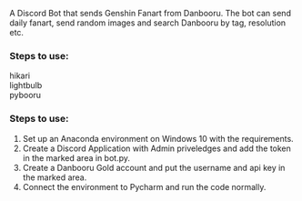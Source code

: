 A Discord Bot that sends Genshin Fanart from Danbooru. The bot can send daily fanart, send random images and search Danbooru by tag, resolution etc. 
### Steps to use: 
hikari \
lightbulb \
pybooru


### Steps to use: 
1. Set up an Anaconda environment on Windows 10 with the requirements. 
2. Create a Discord Application with Admin priveledges and add the token in the marked area in bot.py.
3. Create a Danbooru Gold account and put the username and api key in the marked area. 
4. Connect the environment to Pycharm and run the code normally.
